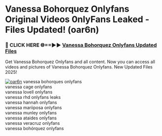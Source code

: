 # Vanessa Bohorquez Onlyfans Original Videos 0nlyFans Leaked - Files Updated! (oar6n)

<h3>🔴 CLICK HERE 🌐==►► <a href="https://tinyurl.com/2wckxsce" rel="nofollow">Vanessa Bohorquez Onlyfans Updated Files</a></h3>

Get Vanessa Bohorquez Onlyfans and all content. Now you can access all videos and pictures of Vanessa Bohorquez Onlyfans. New Updated Files 2025!

[![oar6n](https://i.imgur.com/AFduVYN.gif)](https://tinyurl.com/2wckxsce)
vanessa bohorques onlyfans<br>
vanessa cage onlyfans<br>
vanessa lovell onlyfans<br>
vanessa rhd onlyfans leaks<br>
vanessa hannah onlyfans<br>
vanessa mariiposa onlyfans<br>
vanessa munley onlyfans<br>
vanessa ataides onlyfans<br>
vanessa veracruz onlyfans<br>
vanessa bohórquez onlyfans